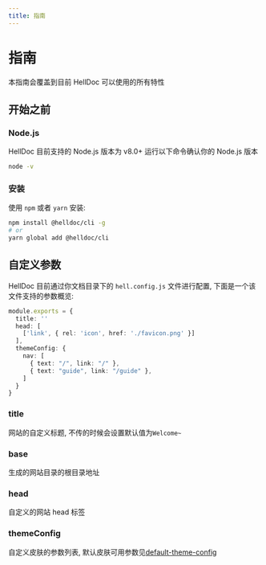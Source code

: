 ```yaml
---
title: 指南
---
```


# 指南

本指南会覆盖到目前 HellDoc 可以使用的所有特性

## 开始之前

### Node.js

HellDoc 目前支持的 Node.js 版本为 v8.0+
运行以下命令确认你的 Node.js 版本

```bash
node -v
```

### 安装

使用 `npm` 或者 `yarn` 安装:

```bash
npm install @helldoc/cli -g
# or
yarn global add @helldoc/cli
```

## 自定义参数

HellDoc 目前通过你文档目录下的 `hell.config.js` 文件进行配置, 下面是一个该文件支持的参数概览:

```typescript
module.exports = {
  title: ''
  head: [
    ['link', { rel: 'icon', href: './favicon.png' }]
  ],
  themeConfig: {
    nav: [
      { text: "/", link: "/" },
      { text: "guide", link: "/guide" },
    ]
  }
}
```

### title

网站的自定义标题, 不传的时候会设置默认值为`Welcome~`

### base

生成的网站目录的根目录地址

### head

自定义的网站 head 标签

### themeConfig

自定义皮肤的参数列表, 默认皮肤可用参数见[default-theme-config](./default-theme-config)
